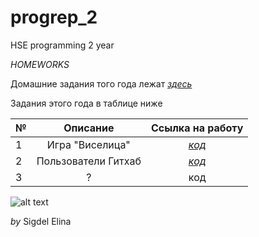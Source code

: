 # progrep_2
HSE programming 2 year

*HOMEWORKS* 

Домашние задания того года лежат *[здесь](https://github.com/smilina702/progrep)*

Задания этого года в таблице ниже

№|Описание|Ссылка на работу
---|:---:|:---:
1|Игра "Виселица"|*[код](https://github.com/smilina702/progrep_2/tree/master/hwork1)*
2|Пользователи Гитхаб|*[код](https://github.com/smilina702/progrep_2/tree/master/hwork2)*
3|?|код

![alt text](https://pp.userapi.com/c850124/v850124300/21696/pY5JXCrqCkU.jpg)

*by* Sigdel Elina
